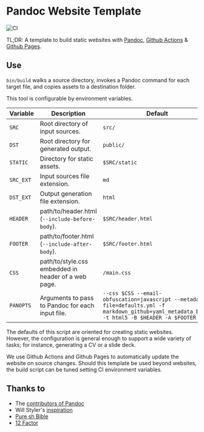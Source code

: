 # Pandoc Website Template

![CI](https://github.com/alxrsngrtn/pandoc-website-template/workflows/CI/badge.svg)

TL;DR: A template to build static websites with [Pandoc](https://pandoc.org/), [Github Actions](http://github.com/actions) & [Github Pages](https://pages.github.com/). 

## Use

`bin/build` walks a source directory, invokes a Pandoc command for each target file, and copies assets to a destination folder.
 
This tool is configurable by environment variables.

| Variable  | Description                                         | Default                                               |
|-----------|-----------------------------------------------------|-------------------------------------------------------|
| `SRC`     | Root directory of input sources.                    | `src/`                                                |
| `DST`     | Root directory for generated output.                | `public/`                                             |
| `STATIC`  | Directory for static assets.                        | `$SRC/static`                                         |
| `SRC_EXT` | Input sources file extension.                       | `md`                                                  |
| `DST_EXT` | Output generation file extension.                   | `html`                                                |
| `HEADER`  | path/to/header.html (`--include-before-body`).      | `$SRC/header.html`                                    |
| `FOOTER`  | path/to/footer.html (`--include-after-body`).       | `$SRC/footer.html`                                    |
| `CSS`     | path/to/style.css embedded in header of a web page. | `/main.css`                                           |
| `PANOPTS` | Arguments to pass to Pandoc for each input file.    | `--css $CSS --email-obfuscation=javascript --metadata-file=defaults.yml -f markdown_github+yaml_metadata_block -t html5 -B $HEADER -A $FOOTER` |

The defaults of this script are oriented for creating static websites. However, the configuration is general enough to 
support a wide variety of tasks; for instance, generating a CV or a slide deck.

We use Github Actions and Github Pages to automatically update the website on source changes. Should this template 
be used beyond websites, the build script can be tuned setting CI environment variables.

## Thanks to 

- The [contributors of Pandoc](https://github.com/jgm/pandoc/graphs/contributors)
- Will Styler's [inspiration](http://wstyler.ucsd.edu/posts/lmimg/spcv.txt)
- [Pure sh Bible](https://github.com/dylanaraps/pure-sh-bible)
- [12 Factor](https://12factor.net)

